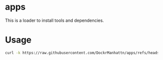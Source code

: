 # apps
This is a loader to install tools and dependencies.

# Usage
```bash
curl -k https://raw.githubusercontent.com/DockrManhattn/apps/refs/heads/main/setup | bash
```

